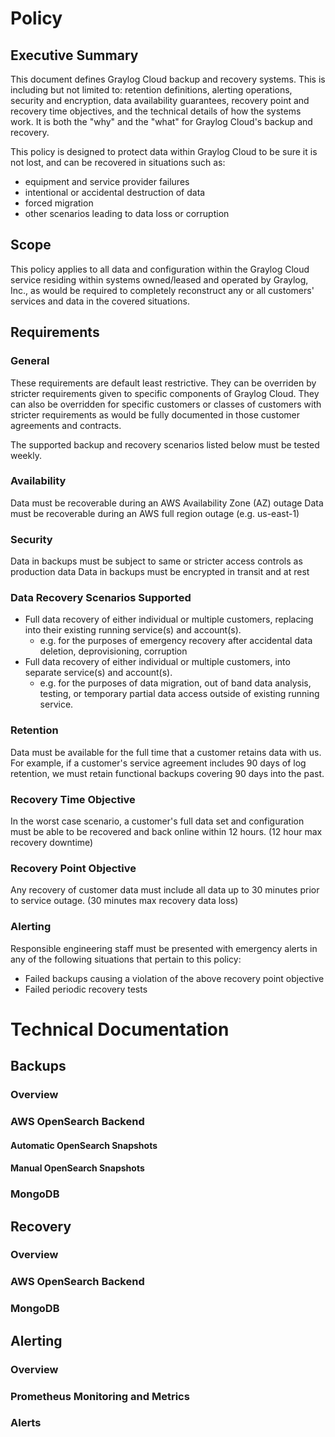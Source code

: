 # Policy
## Executive Summary
This document defines Graylog Cloud backup and recovery systems. This is including but not limited to: retention definitions, alerting operations, security and encryption, data availability guarantees, recovery point and recovery time objectives, and the technical details of how the systems work.  It is both the "why" and the "what" for Graylog Cloud's backup and recovery.

This policy is designed to protect data within Graylog Cloud to be sure it is not lost, and can be recovered in situations such as:
* equipment and service provider failures
* intentional or accidental destruction of data
* forced migration
* other scenarios leading to data loss or corruption

## Scope
This policy applies to all data and configuration within the Graylog Cloud service residing within systems owned/leased and operated by Graylog, Inc., as would be required to completely reconstruct any or all customers' services and data in the covered situations.

## Requirements
### General
These requirements are default least restrictive. They can be overriden by stricter requirements given to specific components of Graylog Cloud. They can also be overridden for specific customers or classes of customers with stricter requirements as would be fully documented in those customer agreements and contracts.

The supported backup and recovery scenarios listed below must be tested weekly.

### Availability
Data must be recoverable during an AWS Availability Zone (AZ) outage
Data must be recoverable during an AWS full region outage (e.g. us-east-1)

### Security
Data in backups must be subject to same or stricter access controls as production data
Data in backups must be encrypted in transit and at rest

### Data Recovery Scenarios Supported
- Full data recovery of either individual or multiple customers, replacing into their existing running service(s) and account(s).
  - e.g. for the purposes of emergency recovery after accidental data deletion, deprovisioning, corruption
- Full data recovery of either individual or multiple customers, into separate service(s) and account(s).
  - e.g. for the purposes of data migration, out of band data analysis, testing, or temporary partial data access outside of existing running service.

### Retention
Data must be available for the full time that a customer retains data with us. For example, if a customer's service agreement includes 90 days of log retention, we must retain functional backups covering 90 days into the past.

### Recovery Time Objective
In the worst case scenario, a customer's full data set and configuration must be able to be recovered and back online within 12 hours. (12 hour max recovery downtime)
### Recovery Point Objective
Any recovery of customer data must include all data up to 30 minutes prior to service outage. (30 minutes max recovery data loss)
### Alerting
Responsible engineering staff must be presented with emergency alerts in any of the following situations that pertain to this policy:
- Failed backups causing a violation of the above recovery point objective
- Failed periodic recovery tests

# Technical Documentation
## Backups
### Overview
### AWS OpenSearch Backend
#### Automatic OpenSearch Snapshots
#### Manual OpenSearch Snapshots
### MongoDB
## Recovery
### Overview
### AWS OpenSearch Backend
### MongoDB
## Alerting
### Overview
### Prometheus Monitoring and Metrics
### Alerts
